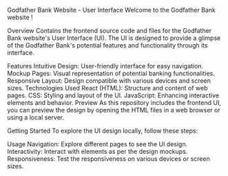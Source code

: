 Godfather Bank Website - User Interface
Welcome to the Godfather Bank website !

Overview
Contains the frontend source code and files for the Godfather Bank website's User Interface (UI). The UI is designed to provide a glimpse of the Godfather Bank's potential features and functionality through its interface.

Features
Intuitive Design: User-friendly interface for easy navigation.
Mockup Pages: Visual representation of potential banking functionalities.
Responsive Layout: Design compatible with various devices and screen sizes.
Technologies Used
React (HTML): Structure and content of web pages.
CSS: Styling and layout of the UI.
JavaScript: Enhancing interactive elements and behavior.
Preview
As this repository includes the frontend UI, you can preview the design by opening the HTML files in a web browser or using a local server.

Getting Started
To explore the UI design locally, follow these steps:

Usage
Navigation: Explore different pages to see the UI design.
Interactivity: Interact with elements as per the design mockups.
Responsiveness: Test the responsiveness on various devices or screen sizes.
